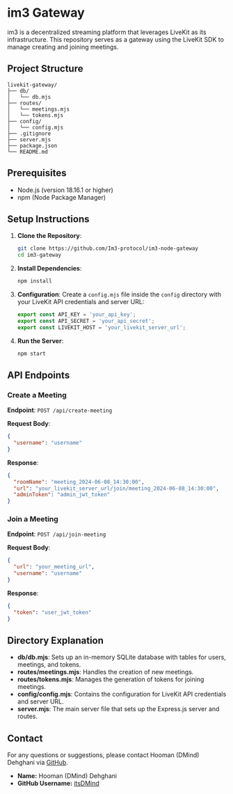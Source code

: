 # im3 Gateway

im3 is a decentralized streaming platform that leverages LiveKit as its infrastructure. This repository serves as a gateway using the LiveKit SDK to manage creating and joining meetings.

## Project Structure

```plaintext
livekit-gateway/
├── db/
│   └── db.mjs
├── routes/
│   └── meetings.mjs
│   └── tokens.mjs
├── config/
│   └── config.mjs
├── .gitignore
├── server.mjs
├── package.json
└── README.md
```

## Prerequisites

- Node.js (version 18.16.1 or higher)
- npm (Node Package Manager)

## Setup Instructions

1. **Clone the Repository**:
   ```bash
   git clone https://github.com/Im3-protocol/im3-node-gateway
   cd im3-gateway
   ```

2. **Install Dependencies**:
   ```bash
   npm install
   ```

3. **Configuration**:
   Create a `config.mjs` file inside the `config` directory with your LiveKit API credentials and server URL:
   ```javascript
   export const API_KEY = 'your_api_key';
   export const API_SECRET = 'your_api_secret';
   export const LIVEKIT_HOST = 'your_livekit_server_url';
   ```

4. **Run the Server**:
   ```bash
   npm start
   ```

## API Endpoints

### Create a Meeting

**Endpoint**: `POST /api/create-meeting`

**Request Body**:
```json
{
  "username": "username"
}
```

**Response**:
```json
{
  "roomName": "meeting_2024-06-08_14:30:00",
  "url": "your_livekit_server_url/join/meeting_2024-06-08_14:30:00",
  "adminToken": "admin_jwt_token"
}
```

### Join a Meeting

**Endpoint**: `POST /api/join-meeting`

**Request Body**:
```json
{
  "url": "your_meeting_url",
  "username": "username"
}
```

**Response**:
```json
{
  "token": "user_jwt_token"
}
```

## Directory Explanation

- **db/db.mjs**: Sets up an in-memory SQLite database with tables for users, meetings, and tokens.
- **routes/meetings.mjs**: Handles the creation of new meetings.
- **routes/tokens.mjs**: Manages the generation of tokens for joining meetings.
- **config/config.mjs**: Contains the configuration for LiveKit API credentials and server URL.
- **server.mjs**: The main server file that sets up the Express.js server and routes.


## Contact

For any questions or suggestions, please contact Hooman (DMind) Dehghani via [GitHub](https://github.com/itsDMind).

- **Name:** Hooman (DMind) Dehghani
- **GitHub Username:** [itsDMind](https://github.com/itsDMind)
